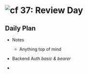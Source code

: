 ![cf](http://i.imgur.com/7v5ASc8.png) 37: Review Day
====

## Daily Plan
* Notes
  - Anything top of mind

* Backend Auth _basic & bearer_
* 